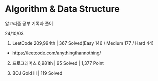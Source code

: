 # Algorithm & Data Structure

알고리즘 공부 기록과 풀이

24/10/03

1. LeetCode 209,994th | 367 Solved(Easy 146 / Medium 177 / Hard 44)
- https://leetcode.com/anythingthannothing/

2. 프로그래머스 6,981th | 95 Solved | 1,377 Point

3. BOJ Gold III | 119 Solved
